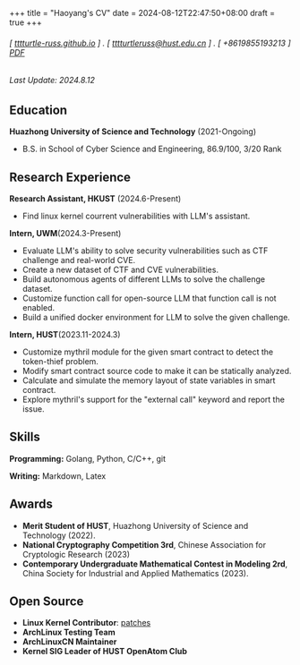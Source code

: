 +++
title = "Haoyang's CV"
date = 2024-08-12T22:47:50+08:00
draft = true
+++
###### [ [tttturtle-russ.github.io](https://tttturtle-russ.github.io) ] . [ [tttturtleruss@hust.edu.cn](mailto://tttturtleruss@hust.edu.cn) ] . [ +8619855193213 ] [PDF](https://tttturtle-russ.github.io/cv.pdf)
###### Last Update: 2024.8.12


Education
---------
**Huazhong University of Science and Technology** (2021-Ongoing)

- B.S. in School of Cyber Science and Engineering, 86.9/100, 3/20 Rank

Research Experience
---------
**Research Assistant, HKUST** (2024.6-Present)

- Find linux kernel courrent vulnerabilities with LLM's assistant.

**Intern, UWM**(2024.3-Present)

- Evaluate LLM's ability to solve security vulnerabilities such as CTF challenge and real-world CVE.
- Create a new dataset of CTF and CVE vulnerabilities.
- Build autonomous agents of different LLMs to solve the challenge dataset.
- Customize function call for open-source LLM that function call is not enabled.
- Build a unified docker environment for LLM to solve the given challenge.

**Intern, HUST**(2023.11-2024.3)

- Customize mythril module for the given smart contract to detect the token-thief problem.
- Modify smart contract source code to make it can be statically analyzed.
- Calculate and simulate the memory layout of state variables in smart contract.
- Explore mythril's support for the "external call" keyword and report the issue.

Skills
------
**Programming:** Golang, Python, C/C++, git

**Writing:** Markdown, Latex

Awards
------
- **Merit Student of HUST**, Huazhong University of Science and Technology (2022).
- **National Cryptography Competition 3rd**, Chinese Association for Cryptologic Research (2023)
- **Contemporary Undergraduate Mathematical Contest in Modeling 2rd**, China Society for Industrial and Applied Mathematics (2023).

Open Source
-----------
- **Linux Kernel Contributor**: [patches](https://lore.kernel.org/lkml/?q=tttturtleruss%40hust.edu.cn)
- **ArchLinux Testing Team**
- **ArchLinuxCN Maintainer**
- **Kernel SIG Leader of HUST OpenAtom Club**